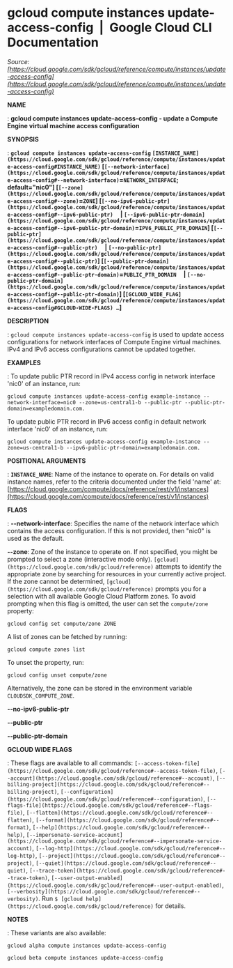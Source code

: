 # gcloud compute instances update-access-config  |  Google Cloud CLI Documentation

*Source: [https://cloud.google.com/sdk/gcloud/reference/compute/instances/update-access-config](https://cloud.google.com/sdk/gcloud/reference/compute/instances/update-access-config)*

**NAME**

: **gcloud compute instances update-access-config - update a Compute Engine virtual machine access configuration**

**SYNOPSIS**

: **`gcloud compute instances update-access-config` `[INSTANCE_NAME](https://cloud.google.com/sdk/gcloud/reference/compute/instances/update-access-config#INSTANCE_NAME)` [`[--network-interface](https://cloud.google.com/sdk/gcloud/reference/compute/instances/update-access-config#--network-interface)`=`NETWORK_INTERFACE`; default="nic0"] [`[--zone](https://cloud.google.com/sdk/gcloud/reference/compute/instances/update-access-config#--zone)`=`ZONE`] [`[--no-ipv6-public-ptr](https://cloud.google.com/sdk/gcloud/reference/compute/instances/update-access-config#--ipv6-public-ptr)`     | `[--ipv6-public-ptr-domain](https://cloud.google.com/sdk/gcloud/reference/compute/instances/update-access-config#--ipv6-public-ptr-domain)`=`IPV6_PUBLIC_PTR_DOMAIN`] [`[--public-ptr](https://cloud.google.com/sdk/gcloud/reference/compute/instances/update-access-config#--public-ptr)`     | `[--no-public-ptr](https://cloud.google.com/sdk/gcloud/reference/compute/instances/update-access-config#--public-ptr)`] [`[--public-ptr-domain](https://cloud.google.com/sdk/gcloud/reference/compute/instances/update-access-config#--public-ptr-domain)`=`PUBLIC_PTR_DOMAIN`     | `[--no-public-ptr-domain](https://cloud.google.com/sdk/gcloud/reference/compute/instances/update-access-config#--public-ptr-domain)`] [`[GCLOUD_WIDE_FLAG](https://cloud.google.com/sdk/gcloud/reference/compute/instances/update-access-config#GCLOUD-WIDE-FLAGS) …`]**

**DESCRIPTION**

: `gcloud compute instances update-access-config` is used to update
access configurations for network interfaces of Compute Engine virtual machines.
IPv4 and IPv6 access configurations cannot be updated together.

**EXAMPLES**

: To update public PTR record in IPv4 access config in network interface 'nic0' of
an instance, run:

```
gcloud compute instances update-access-config example-instance --network-interface=nic0 --zone=us-central1-b --public-ptr --public-ptr-domain=exampledomain.com.
```

To update public PTR record in IPv6 access config in default network interface
'nic0' of an instance, run:

```
gcloud compute instances update-access-config example-instance --zone=us-central1-b --ipv6-public-ptr-domain=exampledomain.com.
```

**POSITIONAL ARGUMENTS**

: **`INSTANCE_NAME`**:
Name of the instance to operate on. For details on valid instance names, refer
to the criteria documented under the field 'name' at: [https://cloud.google.com/compute/docs/reference/rest/v1/instances](https://cloud.google.com/compute/docs/reference/rest/v1/instances)

**FLAGS**

: **--network-interface**:
Specifies the name of the network interface which contains the access
configuration. If this is not provided, then "nic0" is used as the default.

**--zone**:
Zone of the instance to operate on. If not specified, you might be prompted to
select a zone (interactive mode only). `[gcloud](https://cloud.google.com/sdk/gcloud/reference)` attempts to identify the
appropriate zone by searching for resources in your currently active project. If
the zone cannot be determined, `[gcloud](https://cloud.google.com/sdk/gcloud/reference)` prompts you for a selection with
all available Google Cloud Platform zones.
To avoid prompting when this flag is omitted, the user can set the
``compute/zone`` property:

```
gcloud config set compute/zone ZONE
```

A list of zones can be fetched by running:

```
gcloud compute zones list
```

To unset the property, run:

```
gcloud config unset compute/zone
```

Alternatively, the zone can be stored in the environment variable
``CLOUDSDK_COMPUTE_ZONE``.

**--no-ipv6-public-ptr**

**--public-ptr**

**--public-ptr-domain**

**GCLOUD WIDE FLAGS**

: These flags are available to all commands: `[--access-token-file](https://cloud.google.com/sdk/gcloud/reference#--access-token-file)`,
`[--account](https://cloud.google.com/sdk/gcloud/reference#--account)`, `[--billing-project](https://cloud.google.com/sdk/gcloud/reference#--billing-project)`,
`[--configuration](https://cloud.google.com/sdk/gcloud/reference#--configuration)`,
`[--flags-file](https://cloud.google.com/sdk/gcloud/reference#--flags-file)`,
`[--flatten](https://cloud.google.com/sdk/gcloud/reference#--flatten)`, `[--format](https://cloud.google.com/sdk/gcloud/reference#--format)`, `[--help](https://cloud.google.com/sdk/gcloud/reference#--help)`, `[--impersonate-service-account](https://cloud.google.com/sdk/gcloud/reference#--impersonate-service-account)`,
`[--log-http](https://cloud.google.com/sdk/gcloud/reference#--log-http)`,
`[--project](https://cloud.google.com/sdk/gcloud/reference#--project)`, `[--quiet](https://cloud.google.com/sdk/gcloud/reference#--quiet)`, `[--trace-token](https://cloud.google.com/sdk/gcloud/reference#--trace-token)`, `[--user-output-enabled](https://cloud.google.com/sdk/gcloud/reference#--user-output-enabled)`,
`[--verbosity](https://cloud.google.com/sdk/gcloud/reference#--verbosity)`.
Run `$ [gcloud help](https://cloud.google.com/sdk/gcloud/reference)` for details.

**NOTES**

: These variants are also available:

```
gcloud alpha compute instances update-access-config
```

```
gcloud beta compute instances update-access-config
```